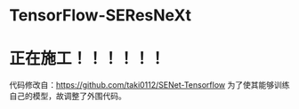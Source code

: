 # TensorFlow-SEResNeXt
# 正在施工！！！！！！
代码修改自：https://github.com/taki0112/SENet-Tensorflow
为了使其能够训练自己的模型，故调整了外围代码。
